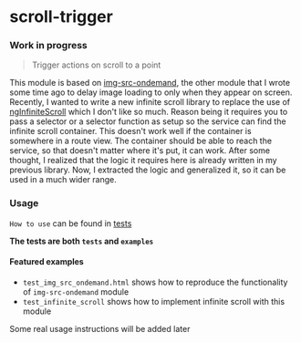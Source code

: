 # scroll-trigger
### Work in progress

> Trigger actions on scroll to a point

This module is based on [img-src-ondemand][1], the other module that I wrote
some time ago to delay image loading to only when they appear on screen.
Recently, I wanted to write a new infinite scroll library to replace the use of
[ngInfiniteScroll][2] which I don't like so much. Reason being it requires you
to pass a selector or a selector function as setup so the service can find the
infinite scroll container. This doesn't work well if the container is somewhere
in a route view. The container should be able to reach the service, so that
doesn't matter where it's put, it can work. After some thought, I realized that
the logic it requires here is already written in my previous library. Now, I
extracted the logic and generalized it, so it can be used in a much wider range.

[1]: https://github.com/princemaple/img-src-ondemand
[2]: https://github.com/sroze/ngInfiniteScroll

### Usage

`How to use` can be found in [tests][3]

**The tests are both `tests` and `examples`**

#### Featured examples
- `test_img_src_ondemand.html` shows how to reproduce the functionality
of `img-src-ondemand` module
- `test_infinite_scroll` shows how to implement infinite scroll with this module

[3]: https://github.com/princemaple/scroll-trigger/tree/master/test

Some real usage instructions will be added later
